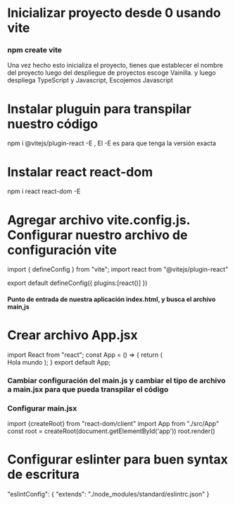 # Inicializar proyecto desde 0 usando vite
### npm create vite
Una vez hecho esto inicializa el proyecto, tienes que establecer el nombre del proyecto
luego del despliegue de proyectos escoge Vainilla. y luego despliega TypeScript y Javascript, Escojemos Javascript
# Instalar pluguin para transpilar nuestro código
npm i @vitejs/plugin-react -E , El -E es para que tenga la versión exacta
# Instalar react react-dom
npm i react react-dom -E
# Agregar archivo vite.config.js. Configurar nuestro archivo de configuración vite 
import { defineConfig } from "vite";
import react from "@vitejs/plugin-react"

export default defineConfig({
    plugins:[react()]
})
#### Punto de entrada de nuestra aplicación index.html, y busca el archivo main,js

# Crear archivo App.jsx
import React from "react";
const App = () => {
    return (  
        Hola mundo
    );
}
export default App;

### Cambiar configuración del main.js y cambiar el tipo de archivo a main.jsx para que pueda transpilar el código

### Configurar main.jsx
import {createRoot} from "react-dom/client"
import App from "./src/App"
const root = createRoot(document.getElementById('app'))
root.render(<App/>)

# Configurar eslinter para buen syntax de escritura 
  "eslintConfig": {
    "extends": "./node_modules/standard/eslintrc.json"
  }


